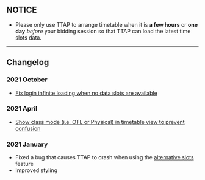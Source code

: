 ## NOTICE

- Please only use TTAP to arrange timetable when it is **a few hours** or **one day** _before_ your bidding session so that TTAP can load the latest time slots data.

---

## Changelog

### 2021 October
- [Fix login infinite loading when no data slots are available](https://github.com/wongjiahau/ttap-web/issues/196)

### 2021 April

- [Show class mode (i.e. OTL or Physical) in timetable view to prevent confusion](https://github.com/wongjiahau/ttap-web/issues/195#issuecomment-823070442)

### 2021 January

- Fixed a bug that causes TTAP to crash when using the [alternative slots](https://github.com/wongjiahau/ttap-web/blob/master/tutorials/t7.md) feature
- Improved styling
